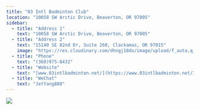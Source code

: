 ```yaml
---
title: "03 Intl Badminton Club"
location: "10058 SW Arctic Drive, Beaverton, OR 97005"
sidebar:
  - title: "Address 1"
    text: "10058 SW Arctic Drive, Beaverton, OR 97005"
  - title: "Address 2"
    text: "15140 SE 82nd Dr, Suite 260, Clackamas, OR 97015"
    image: "https://res.cloudinary.com/dhngj18do/image/upload/f_auto,q_auto/v1/images/activities/03intl_o0q6mgfhhtb0j4jfl04i"
  - title: "Phone"
    text: "(360)975-8432"
  - title: "Website"
    text: "[www.03intlbadminton.net/](https://www.03intlbadminton.net/Index2.html)"
  - title: "WeChat"
    text: "JetYang888"
---
```


![](https://res.cloudinary.com/dhngj18do/image/upload/f_auto,q_auto/v1/images/activities/03intl2_qvn2mupd74zmjt7abvpb)
